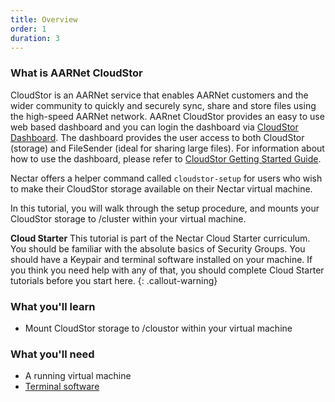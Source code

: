 ```yaml
---
title: Overview
order: 1
duration: 3
---
```


### What is AARNet CloudStor

CloudStor is an AARNet service that enables AARNet customers and the wider community to quickly and securely sync, share and store files using the high-speed AARNet network. AARnet CloudStor provides an easy to use web based dashboard and you can login the dashboard via [CloudStor Dashboard](https://cloudstor.aarnet.edu.au). The dashboard provides the user access to both CloudStor (storage) and FileSender (ideal for sharing large files). For information about how to use the dashboard, please refer to [CloudStor Getting Started Guide](https://support.aarnet.edu.au/hc/en-us/articles/227469547-CloudStor-Getting-Started-Guide).
 
 Nectar offers a helper command called `cloudstor-setup` for users who wish to make their CloudStor storage available on their Nectar virtual machine.
 
 In this tutorial, you will walk through the setup procedure, and mounts your CloudStor storage to /cluster within your virtual machine.

**Cloud Starter**
This tutorial is part of the Nectar Cloud Starter curriculum. You should be familiar with the absolute basics of Security Groups. You should have a Keypair and terminal software installed on your machine. If you think you need help with any of that, you should complete Cloud Starter tutorials before you start here.
{: .callout-warning}


### What you'll learn

- Mount CloudStor storage to /cloustor within your virtual machine

### What you'll need

- A running virtual machine
- [Terminal software](https://support.ehelp.edu.au/support/solutions/articles/6000223964-terminal-software)
